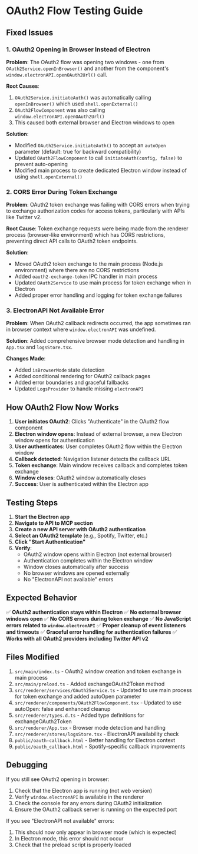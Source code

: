 # OAuth2 Flow Testing Guide

## Fixed Issues

### 1. **OAuth2 Opening in Browser Instead of Electron**
**Problem**: The OAuth2 flow was opening two windows - one from `OAuth2Service.openInBrowser()` and another from the component's `window.electronAPI.openOAuth2Url()` call.

**Root Causes**:
1. `OAuth2Service.initiateAuth()` was automatically calling `openInBrowser()` which used `shell.openExternal()`
2. `OAuth2FlowComponent` was also calling `window.electronAPI.openOAuth2Url()` 
3. This caused both external browser and Electron windows to open

**Solution**: 
- Modified `OAuth2Service.initiateAuth()` to accept an `autoOpen` parameter (default: true for backward compatibility)
- Updated `OAuth2FlowComponent` to call `initiateAuth(config, false)` to prevent auto-opening
- Modified main process to create dedicated Electron window instead of using `shell.openExternal()`

### 2. **CORS Error During Token Exchange**
**Problem**: OAuth2 token exchange was failing with CORS errors when trying to exchange authorization codes for access tokens, particularly with APIs like Twitter v2.

**Root Cause**: Token exchange requests were being made from the renderer process (browser-like environment) which has CORS restrictions, preventing direct API calls to OAuth2 token endpoints.

**Solution**: 
- Moved OAuth2 token exchange to the main process (Node.js environment) where there are no CORS restrictions
- Added `oauth2-exchange-token` IPC handler in main process
- Updated `OAuth2Service` to use main process for token exchange when in Electron
- Added proper error handling and logging for token exchange failures

### 3. **ElectronAPI Not Available Error**
**Problem**: When OAuth2 callback redirects occurred, the app sometimes ran in browser context where `window.electronAPI` was undefined.

**Solution**: Added comprehensive browser mode detection and handling in `App.tsx` and `logsStore.tsx`.

**Changes Made**:
- Added `isBrowserMode` state detection
- Added conditional rendering for OAuth2 callback pages
- Added error boundaries and graceful fallbacks
- Updated `LogsProvider` to handle missing `electronAPI`

## How OAuth2 Flow Now Works

1. **User initiates OAuth2**: Clicks "Authenticate" in the OAuth2 flow component
2. **Electron window opens**: Instead of external browser, a new Electron window opens for authentication
3. **User authenticates**: User completes OAuth2 flow within the Electron window
4. **Callback detected**: Navigation listener detects the callback URL
5. **Token exchange**: Main window receives callback and completes token exchange
6. **Window closes**: OAuth2 window automatically closes
7. **Success**: User is authenticated within the Electron app

## Testing Steps

1. **Start the Electron app**
2. **Navigate to API to MCP section**
3. **Create a new API server with OAuth2 authentication**
4. **Select an OAuth2 template** (e.g., Spotify, Twitter, etc.)
5. **Click "Start Authentication"**
6. **Verify**:
   - OAuth2 window opens within Electron (not external browser)
   - Authentication completes within the Electron window
   - Window closes automatically after success
   - No browser windows are opened externally
   - No "ElectronAPI not available" errors

## Expected Behavior

✅ **OAuth2 authentication stays within Electron**
✅ **No external browser windows open**
✅ **No CORS errors during token exchange**
✅ **No JavaScript errors related to `window.electronAPI`**
✅ **Proper cleanup of event listeners and timeouts**
✅ **Graceful error handling for authentication failures**
✅ **Works with all OAuth2 providers including Twitter API v2**

## Files Modified

1. `src/main/index.ts` - OAuth2 window creation and token exchange in main process
2. `src/main/preload.ts` - Added exchangeOAuth2Token method
3. `src/renderer/services/OAuth2Service.ts` - Updated to use main process for token exchange and added autoOpen parameter
4. `src/renderer/components/OAuth2FlowComponent.tsx` - Updated to use autoOpen: false and enhanced cleanup
5. `src/renderer/types.d.ts` - Added type definitions for exchangeOAuth2Token
6. `src/renderer/App.tsx` - Browser mode detection and handling
7. `src/renderer/stores/logsStore.tsx` - ElectronAPI availability check
8. `public/oauth-callback.html` - Better handling for Electron context
9. `public/oauth_callback.html` - Spotify-specific callback improvements

## Debugging

If you still see OAuth2 opening in browser:
1. Check that the Electron app is running (not web version)
2. Verify `window.electronAPI` is available in the renderer
3. Check the console for any errors during OAuth2 initialization
4. Ensure the OAuth2 callback server is running on the expected port

If you see "ElectronAPI not available" errors:
1. This should now only appear in browser mode (which is expected)
2. In Electron mode, this error should not occur
3. Check that the preload script is properly loaded
